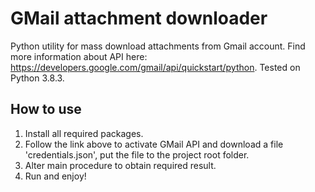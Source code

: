 # GMail attachment downloader
Python utility for mass download attachments from Gmail account.
Find more information about API here: https://developers.google.com/gmail/api/quickstart/python.
Tested on Python 3.8.3.

## How to use
1. Install all required packages.
2. Follow the link above to activate GMail API and download a file 'credentials.json', put the file to the project root folder.
3. Alter main procedure to obtain required result.
4. Run and enjoy!
